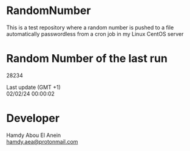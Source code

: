 # RandomNumber    
This is a test repository where a random number is pushed to a file automatically passwordless from a cron job in my Linux CentOS server    
# Random Number of the last run   
28234
      
Last update (GMT +1)    
02/02/24 00:00:02
# Developer    
Hamdy Abou El Anein   
hamdy.aea@protonmail.com
